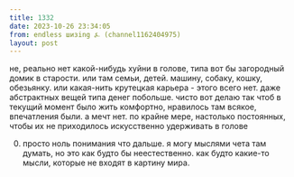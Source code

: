 ```yaml
---
title: 1332
date: 2023-10-26 23:34:05
from: endless шизing ⍼ (channel1162404975)
layout: post
---
```


не, реально нет какой-нибудь хуйни в голове, типа вот бы загородный домик в старости. или там семьи, детей. машину, собаку, кошку, обезьянку. или какая-нить крутецкая карьера - этого всего нет. даже абстрактных вещей типа денег побольше. чисто вот делаю так чтоб в текущий момент было жить комфортно, нравилось там всякое, впечатления были. а мечт нет. по крайне мере, настолько постоянных, чтобы их не приходилось искусственно удерживать в голове 

0. просто ноль понимания что дальше. я могу мыслями чета там думать, но это как будто бы неестественно. как будто какие-то мысли, которые не входят в картину мира.
